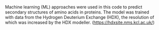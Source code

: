 Machine learning (ML) approaches were used in this code to predict secondary structures of amino acids in proteins. The model was trained with data from the Hydrogen Deuterium Exchange (HDX), the resolution of which was increased by the HDX modeller. (https://hdxsite.nms.kcl.ac.uk/)
